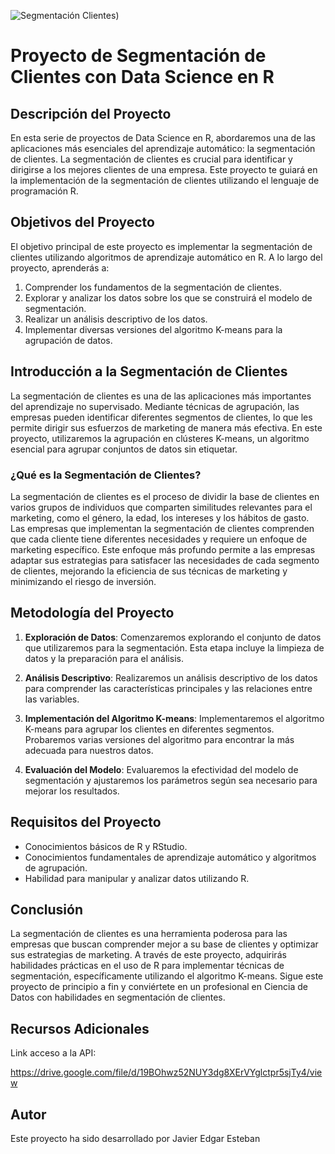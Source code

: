 ![Segmentación Clientes](https://github.com/JavierEdgarEsteban77/Segmentaci-n-de-Clientes-usando-Machine-Learning/assets/86074229/d9e5d926-333b-4c87-9931-f7099ccaaecd))

# Proyecto de Segmentación de Clientes con Data Science en R

## Descripción del Proyecto

En esta serie de proyectos de Data Science en R, abordaremos una de las aplicaciones más esenciales del aprendizaje automático: la segmentación de clientes. La segmentación de clientes es crucial para identificar y dirigirse a los mejores clientes de una empresa. Este proyecto te guiará en la implementación de la segmentación de clientes utilizando el lenguaje de programación R.

## Objetivos del Proyecto

El objetivo principal de este proyecto es implementar la segmentación de clientes utilizando algoritmos de aprendizaje automático en R. A lo largo del proyecto, aprenderás a:

1. Comprender los fundamentos de la segmentación de clientes.
2. Explorar y analizar los datos sobre los que se construirá el modelo de segmentación.
3. Realizar un análisis descriptivo de los datos.
4. Implementar diversas versiones del algoritmo K-means para la agrupación de datos.

## Introducción a la Segmentación de Clientes

La segmentación de clientes es una de las aplicaciones más importantes del aprendizaje no supervisado. Mediante técnicas de agrupación, las empresas pueden identificar diferentes segmentos de clientes, lo que les permite dirigir sus esfuerzos de marketing de manera más efectiva. En este proyecto, utilizaremos la agrupación en clústeres K-means, un algoritmo esencial para agrupar conjuntos de datos sin etiquetar.

### ¿Qué es la Segmentación de Clientes?

La segmentación de clientes es el proceso de dividir la base de clientes en varios grupos de individuos que comparten similitudes relevantes para el marketing, como el género, la edad, los intereses y los hábitos de gasto. Las empresas que implementan la segmentación de clientes comprenden que cada cliente tiene diferentes necesidades y requiere un enfoque de marketing específico. Este enfoque más profundo permite a las empresas adaptar sus estrategias para satisfacer las necesidades de cada segmento de clientes, mejorando la eficiencia de sus técnicas de marketing y minimizando el riesgo de inversión.

## Metodología del Proyecto

1. **Exploración de Datos**: Comenzaremos explorando el conjunto de datos que utilizaremos para la segmentación. Esta etapa incluye la limpieza de datos y la preparación para el análisis.
   
2. **Análisis Descriptivo**: Realizaremos un análisis descriptivo de los datos para comprender las características principales y las relaciones entre las variables.

3. **Implementación del Algoritmo K-means**: Implementaremos el algoritmo K-means para agrupar los clientes en diferentes segmentos. Probaremos varias versiones del algoritmo para encontrar la más adecuada para nuestros datos.

4. **Evaluación del Modelo**: Evaluaremos la efectividad del modelo de segmentación y ajustaremos los parámetros según sea necesario para mejorar los resultados.

## Requisitos del Proyecto

- Conocimientos básicos de R y RStudio.
- Conocimientos fundamentales de aprendizaje automático y algoritmos de agrupación.
- Habilidad para manipular y analizar datos utilizando R.

## Conclusión

La segmentación de clientes es una herramienta poderosa para las empresas que buscan comprender mejor a su base de clientes y optimizar sus estrategias de marketing. A través de este proyecto, adquirirás habilidades prácticas en el uso de R para implementar técnicas de segmentación, específicamente utilizando el algoritmo K-means. Sigue este proyecto de principio a fin y conviértete en un profesional en Ciencia de Datos con habilidades en segmentación de clientes.

## Recursos Adicionales

Link acceso a la API:

https://drive.google.com/file/d/19BOhwz52NUY3dg8XErVYglctpr5sjTy4/view

## Autor

Este proyecto ha sido desarrollado por Javier Edgar Esteban
